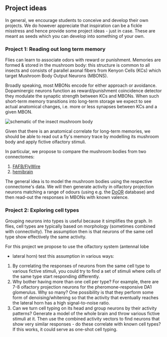 ## Project ideas

In general, we encourage students to conceive and develop their own projects.
We do however appreciate that inspiration can be a fickle misstress and hence
provide some project ideas - just in case. These are meant as seeds which you
can develop into something of your own.

### Project 1: Reading out long term memory

Flies can learn to associate odors with reward or punishment. Memories are
formed & stored in the mushroom body: this structure is common to all insects
and consists of parallel axonal fibers from Kenyon Cells (KCs) which target
Mushroom Body Output Neurons (MBONS).

Broadly speaking, most MBONs encode for either approach or avoidance.
Dopaminergic neurons function as reward/punishment coincidence detector they
modulate the synaptic strength between KCs and MBONs. When such short-term memory
transitions into long-term storage we expect to see actual anatomical changes,
i.e. more or less synapses between KCs and a given MBON.

![schematic of the insect mushroom body](https://onlinelibrary.wiley.com/cms/asset/fb469ee2-7560-48eb-a79c-cfcc0dd688f1/gbb12567-fig-0002-m.jpg)

Given that there is an anatomical correlate for long-term memories, we should be
able to read out a fly's memory trace by modelling its mushroom body and apply
fictive olfactory stimuli.

In particular, we propose to compare the mushroom bodies from two connectomes:

1. [FAFB/FlyWire](https://codex.flywire.ai/)
2. [hemibrain](https://neuprint.janelia.org/)

The general idea is to model the mushroom bodies using the respective
connectome's data. We will then generate activity in olfactory projection
neurons matching a range of odours (using e.g. the [DoOR](https://neuro.uni-konstanz.de/DoOR/default.html)
database) and then read-out the responses in MBONs with known valence.


### Project 2: Exploring cell types

Grouping neurons into types is useful because it simplifies the graph. In flies,
cell types are typically based on morphology (sometimes combined with connectivity).
The assumption then is that neurons of the same cell type show effectively the
same activity.

For this project we propose to use the olfactory system (antennal lobe
+ lateral horn) test this assumption in various ways:

1. By correlating the responses of neurons from the same cell type to various
   fictive stimuli, you could try to find a set of stimuli where cells of the
   same type start responding differently.
2. Why bother having more than one cell per type? For example, there are 7-8
   olfactory projection neurons for the pheromone-responsive DA1 glomerulus.
   Why so many? One possibility is that they perform some form of
   denoising/whitening so that the activity that eventually reaches the
   lateral horn has a high signal-to-noise ratio.
3. Can we turn cell typing on its head and group neurons by their activity
   patterns? Generate a model of the whole brain and throw various fictive
   stimuli at it. Then use the combined activity vectors to find neurons that
   show very similar responses - do these correlate with known cell types? If
   this works, it could serve as one-shot cell typing.



